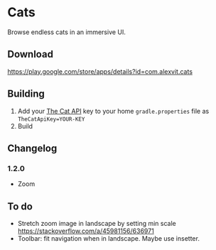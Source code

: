 # Cats

Browse endless cats in an immersive UI.

## Download

https://play.google.com/store/apps/details?id=com.alexvit.cats

## Building

1. Add your [The Cat API](http://thecatapi.com/) key to your home `gradle.properties` file
   as `TheCatApiKey=YOUR-KEY`
2. Build

## Changelog

### 1.2.0

- Zoom

## To do

- Stretch zoom image in landscape by setting min scale https://stackoverflow.com/a/45981156/636971
- Toolbar: fit navigation when in landscape. Maybe use insetter.
